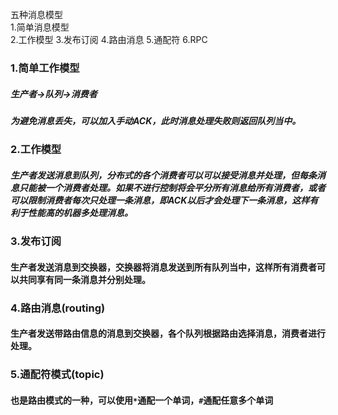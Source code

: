 五种消息模型  
1.简单消息模型  
2.工作模型
3.发布订阅
4.路由消息
5.通配符
6.RPC



### 1.简单工作模型
##### 生产者->队列->消费者
##### 为避免消息丢失，可以加入手动ACK，此时消息处理失败则返回队列当中。

### 2.工作模型
##### 生产者发送消息到队列，分布式的各个消费者可以可以接受消息并处理，但每条消息只能被一个消费者处理。如果不进行控制将会平分所有消息给所有消费者，或者可以限制消费者每次只处理一条消息，即ACK以后才会处理下一条消息，这样有利于性能高的机器多处理消息。

### 3.发布订阅
#### 生产者发送消息到交换器，交换器将消息发送到所有队列当中，这样所有消费者可以共同享有同一条消息并分别处理。

### 4.路由消息(routing)
#### 生产者发送带路由信息的消息到交换器，各个队列根据路由选择消息，消费者进行处理。

### 5.通配符模式(topic)
#### 也是路由模式的一种，可以使用`*`通配一个单词，`#`通配任意多个单词
